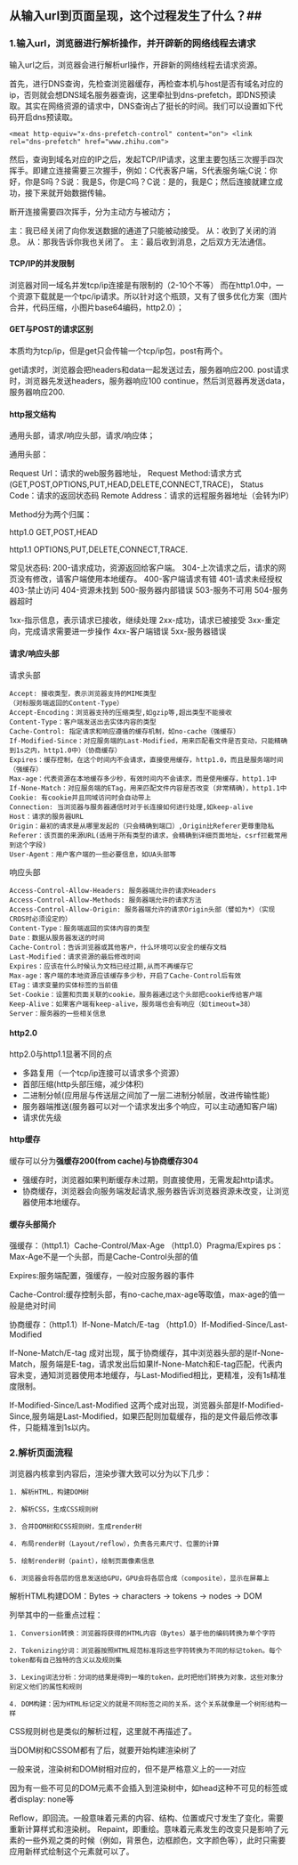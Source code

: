## 从输入url到页面呈现，这个过程发生了什么？##
### 1.输入url，浏览器进行解析操作，并开辟新的网络线程去请求 ###
输入url之后，浏览器会进行解析url操作，开辟新的网络线程去请求资源。

首先，进行DNS查询，先检查浏览器缓存，再检查本机与host是否有域名对应的ip，否则就会想DNS域名服务器查询，这里牵扯到dns-prefetch，即DNS预读取。其实在网络资源的请求中，DNS查询占了挺长的时间。我们可以设置如下代码开启dns预读取。
	
	<meat http-equiv="x-dns-prefetch-control" content="on"> <link rel="dns-prefetch" href="www.zhihu.com">

然后，查询到域名对应的IP之后，发起TCP/IP请求，这里主要包括三次握手四次挥手。即建立连接需要三次握手，例如：C代表客户端，S代表服务端;C说：你好，你是S吗？S说：我是S，你是C吗？C说：是的，我是C；然后连接就建立成功，接下来就开始数据传输。

断开连接需要四次挥手，分为主动方与被动方；

主：我已经关闭了向你发送数据的通道了只能被动接受。
从：收到了关闭的消息。
从：那我告诉你我也关闭了。
主：最后收到消息，之后双方无法通信。

#### TCP/IP的并发限制 ####

浏览器对同一域名并发tcp/ip连接是有限制的（2-10个不等）
而在http1.0中，一个资源下载就是一个tpc/ip请求。所以针对这个瓶颈，又有了很多优化方案（图片合并，代码压缩，小图片base64编码，http2.0）；
#### GET与POST的请求区别 ####
本质均为tcp/ip，但是get只会传输一个tcp/ip包，post有两个。

get请求时，浏览器会把headers和data一起发送过去，服务器响应200.
post请求时，浏览器先发送headers，服务器响应100 continue，然后浏览器再发送data，服务器响应200.

#### http报文结构 ####

通用头部，请求/响应头部，请求/响应体；

通用头部：

Request Url：请求的web服务器地址，
Request Method:请求方式(GET,POST,OPTIONS,PUT,HEAD,DELETE,CONNECT,TRACE)，
Status Code：请求的返回状态码
Remote Address：请求的远程服务器地址（会转为IP）


Method分为两个归属：

http1.0  GET,POST,HEAD

http1.1 OPTIONS,PUT,DELETE,CONNECT,TRACE.

常见状态码:
200-请求成功，资源返回给客户端。
304-上次请求之后，请求的网页没有修改，请客户端使用本地缓存。
400-客户端请求有错
401-请求未经授权
403-禁止访问
404-资源未找到
500-服务器内部错误
503-服务不可用
504-服务器超时


1xx-指示信息，表示请求已接收，继续处理
2xx-成功，请求已被接受
3xx-重定向，完成请求需要进一步操作
4xx-客户端错误
5xx-服务器错误

#### 请求/响应头部 ####

 请求头部

    Accept: 接收类型，表示浏览器支持的MIME类型
    （对标服务端返回的Content-Type）
    Accept-Encoding：浏览器支持的压缩类型,如gzip等,超出类型不能接收
    Content-Type：客户端发送出去实体内容的类型
    Cache-Control: 指定请求和响应遵循的缓存机制，如no-cache（强缓存）
    If-Modified-Since：对应服务端的Last-Modified，用来匹配看文件是否变动，只能精确到1s之内，http1.0中）（协商缓存）
    Expires：缓存控制，在这个时间内不会请求，直接使用缓存，http1.0，而且是服务端时间（强缓存）
    Max-age：代表资源在本地缓存多少秒，有效时间内不会请求，而是使用缓存，http1.1中
    If-None-Match：对应服务端的ETag，用来匹配文件内容是否改变（非常精确），http1.1中
    Cookie: 有cookie并且同域访问时会自动带上
    Connection: 当浏览器与服务器通信时对于长连接如何进行处理,如keep-alive
    Host：请求的服务器URL
    Origin：最初的请求是从哪里发起的（只会精确到端口）,Origin比Referer更尊重隐私
    Referer：该页面的来源URL(适用于所有类型的请求，会精确到详细页面地址，csrf拦截常用到这个字段)
    User-Agent：用户客户端的一些必要信息，如UA头部等

响应头部
	
	Access-Control-Allow-Headers: 服务器端允许的请求Headers
	Access-Control-Allow-Methods: 服务器端允许的请求方法
	Access-Control-Allow-Origin: 服务器端允许的请求Origin头部（譬如为*）（实现CROS时必须设定的）
	Content-Type：服务端返回的实体内容的类型
	Date：数据从服务器发送的时间
	Cache-Control：告诉浏览器或其他客户，什么环境可以安全的缓存文档
	Last-Modified：请求资源的最后修改时间
	Expires：应该在什么时候认为文档已经过期,从而不再缓存它
	Max-age：客户端的本地资源应该缓存多少秒，开启了Cache-Control后有效
	ETag：请求变量的实体标签的当前值
	Set-Cookie：设置和页面关联的cookie，服务器通过这个头部把cookie传给客户端
	Keep-Alive：如果客户端有keep-alive，服务端也会有响应（如timeout=38）
	Server：服务器的一些相关信息

#### http2.0 ####

http2.0与http1.1显著不同的点


- 多路复用（一个tcp/ip连接可以请求多个资源）
- 首部压缩(http头部压缩，减少体积)
- 二进制分帧(应用层与传送层之间加了一层二进制分帧层，改进传输性能)
- 服务器端推送(服务器可以对一个请求发出多个响应，可以主动通知客户端)
- 请求优先级 

#### http缓存 ####
缓存可以分为**强缓存200(from  cache)**与**协商缓存304**
- 强缓存时，浏览器如果判断缓存未过期，则直接使用，无需发起http请求。
- 协商缓存，浏览器会向服务端发起请求,服务器告诉浏览器资源未改变，让浏览器使用本地缓存。

#### 缓存头部简介 ####

强缓存：（http1.1）Cache-Control/Max-Age  （http1.0）Pragma/Expires
ps：Max-Age不是一个头部，而是Cache-Control头部的值

Expires:服务端配置，强缓存，一般对应服务器的事件

Cache-Control:缓存控制头部，有no-cache,max-age等取值，max-age的值一般是绝对时间

协商缓存：（http1.1）If-None-Match/E-tag  （http1.0）If-Modified-Since/Last-Modified

If-None-Match/E-tag 成对出现，属于协商缓存，其中浏览器头部的是If-None-Match，服务端是E-tag，请求发出后如果If-None-Match和E-tag匹配，代表内容未变，通知浏览器使用本地缓存，与Last-Modified相比，更精准，没有1s精准度限制。

If-Modified-Since/Last-Modified 这两个成对出现，浏览器头部是If-Modified-Since,服务端是Last-Modified，如果匹配则加载缓存，指的是文件最后修改事件，只能精准到1s以内。

### 2.解析页面流程 ###

浏览器内核拿到内容后，渲染步骤大致可以分为以下几步：
	
	1. 解析HTML，构建DOM树
	
	2. 解析CSS，生成CSS规则树
	
	3. 合并DOM树和CSS规则树，生成render树
	
	4. 布局render树（Layout/reflow），负责各元素尺寸、位置的计算
	
	5. 绘制render树（paint），绘制页面像素信息
	
	6. 浏览器会将各层的信息发送给GPU，GPU会将各层合成（composite），显示在屏幕上


解析HTML构建DOM：Bytes → characters → tokens → nodes → DOM

列举其中的一些重点过程：
	
	1. Conversion转换：浏览器将获得的HTML内容（Bytes）基于他的编码转换为单个字符
	
	2. Tokenizing分词：浏览器按照HTML规范标准将这些字符转换为不同的标记token。每个token都有自己独特的含义以及规则集
	
	3. Lexing词法分析：分词的结果是得到一堆的token，此时把他们转换为对象，这些对象分别定义他们的属性和规则
	
	4. DOM构建：因为HTML标记定义的就是不同标签之间的关系，这个关系就像是一个树形结构一样

CSS规则树也是类似的解析过程，这里就不再描述了。

当DOM树和CSSOM都有了后，就要开始构建渲染树了

一般来说，渲染树和DOM树相对应的，但不是严格意义上的一一对应

因为有一些不可见的DOM元素不会插入到渲染树中，如head这种不可见的标签或者display: none等

Reflow，即回流。一般意味着元素的内容、结构、位置或尺寸发生了变化，需要重新计算样式和渲染树。
Repaint，即重绘。意味着元素发生的改变只是影响了元素的一些外观之类的时候（例如，背景色，边框颜色，文字颜色等），此时只需要应用新样式绘制这个元素就可以了。
